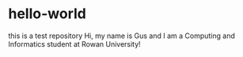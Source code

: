 # hello-world
this is a test repository
Hi, my name is Gus and I am a Computing and Informatics student at Rowan University!
